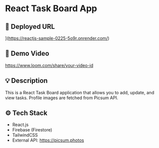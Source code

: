 # React Task Board App

## 🔗 Deployed URL
](https://reactjs-sample-0225-5o9r.onrender.com/)

## 📸 Demo Video
https://www.loom.com/share/your-video-id

## 💡 Description
This is a React Task Board application that allows you to add, update, and view tasks. Profile images are fetched from Picsum API.

## ⚙️ Tech Stack
- React.js
- Firebase (Firestore)
- TailwindCSS
- External API: https://picsum.photos
